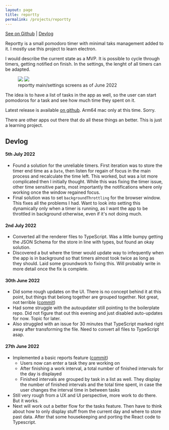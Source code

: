 ```yaml
---
layout: page
title: reportty
permalink: /projects/reportty
---
```


[See on Github](https://github.com/Plsr/reportty) \| [Devlog](#devlog)

Reportty is a small pomodoro timer with minimal taks management added to it. I mostly use this project to learn electron.

I would describe the current state as a MVP. It is possible to cycle through timers, getting notified on finish. In the settings, the lenght of all timers can be adapted.

<figure>
  <div class="image-split">
    <img src="https://dlulzqpyd0pcw.cloudfront.net/reportty-main-250622.png" />
    <img src="https://dlulzqpyd0pcw.cloudfront.net/reportty-settings-250622.png" />
  </div>
  <figcaption>reportty main/settings screens as of June 2022</figcaption>
</figure>

The idea is to have a list of tasks in the app as well, so the user can start pomodoros for a task and see how much time they spent on it.

Latest release is available [on github](https://github.com/Plsr/reportty/releases). Arm64 mac only at this time. Sorry.

There are other apps out there that do all these things an better. This is just a learning project.

<h2 id="devlog">Devlog</h2>

#### 5th July 2022

- Found a solution for the unreliable timers. First iteration was to store the timer end time as a `Date`, then listen for
  regain of focus in the main process and recalculate the time left. This worked, but was a lot more complicated then I
  initially thought. While this was fixing the timer issue, other time sensitive parts, most importantly the notifications
  where only working once the window regained focus.
- Final solution was to set `backgroundThrottling` for the browser window. This fixes all the problems I had. Want to
  look into setting this dynamically only when a timer is running, as I want the app to be throttled in background otherwise,
  even if it's not doing much.

#### 2nd July 2022

- Converted all the renderer files to TypeScript. Was a little bumpy getting the JSON Schema for the store in line with types, but found an okay solution.
- Discovered a but where the timer would update way to infequently when the app is in background so that timers almost took twice as long as they should. Laid some groundwork to fixing this. Will probably write in more detail once the fix is complete.

#### 30th June 2022

- Did some rough updates on the UI. There is no concept behind it at this point, but things that belong together are grouped together. Not great, not terrible ([commit](https://github.com/Plsr/reportty/commit/d058e93131ce7a0f98ef0e9e9e77272869a4cb88))
- Had some struggle with the autoupdater still pointing to the boilerplate repo. Did not figure that out this evening and just disabled auto-updates for now. Topic for later.
- Also struggled with an issue for 30 minutes that TypeScript marked right away after transforming the file. Need to convert all files to TypeScript asap.

#### 27th June 2022

- Implemented a basic reports feature ([commit](https://github.com/Plsr/reportty/commit/1871d0260cd080046de018ade661f7769c368855))
  - Users now can enter a task they are working on
  - After finishing a work interval, a total number of finished intervals for the day is displayed
  - Finished intervals are grouped by task in a list as well. They display the number of finished intervals and the total time spent, in case the user changes the interval time in between tasks
- Still very rough from a UX and UI perspective, more work to do there. But it works.
- Next will work out a better flow for the tasks feature. Then have to think about how to only display stuff from the current day and where to store past data. After that some housekeeping and porting the React code to Typescript.
